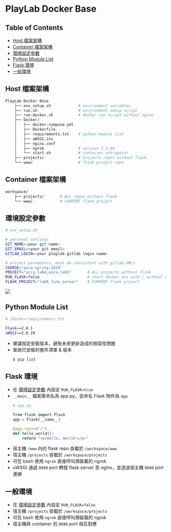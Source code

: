 # PlayLab Docker Base

## Table of Contents
- [Host 檔案架構](#host-檔案架構)
- [Container 檔案架構](#container-檔案架構)
- [環境設定參數](#環境設定參數)
- [Python Module List](#python-module-list)
- [Flask 環境](#flask-環境)
- [一般環境](#一般環境)


## Host 檔案架構
```bash
PlayLab Docker Base
    ├── env_setup.sh            # environment variables
    ├── run.sh                  # environment setup script
    ├── run-docker.sh           # docker run script without nginx
    ├── Docker/
    │   ├── docker-compose.yml
    │   ├── Dockerfile
    │   ├── requirements.txt    # python module list
    │   ├── uWSGI.ini
    │   ├── nginx.conf
    │   ├── ngrok               # version 2.3.40
    │   └── start.sh            # container entrypoint
    ├── projects/               # projects repos without flask
    └── www/                    # flask project repo
```


## Container 檔案架構
```bash
workspace/
    ├── projects/       # ALL repos without flask
    └── www/            # CURRENT flask project
```


## 環境設定參數
```bash
# env_setup.sh

# personal settings
GIT_NAME=<your git name>
GIT_EMAIL=<your git email>
GITLAB_LOGIN=<your playlab gitlab login name>

# project parameters, must be consistent with gitlab URLs
COURSE="aica-spring-2020"
PROJECT="aica_lab4,aica_lab5"       # ALL projects without flask
RUN_FLASK=false                     # start docker env with / without uWSGI and nginx proxy
FLASK_PROJECT="lab6_line_server"    # CURRENT flask project
```

![](https://playlab.computing.ncku.edu.tw:3001/uploads/upload_8e5dedffe9babd64353f34197dd71719.png)


## Python Module List
```bash
# /Docker/requirements.txt

Flask==2.0.1
uWSGI==2.0.19
```

- 建議指定安裝版本，避免未來更新造成的相容性問題
- 查詢已安裝的套件清單 & 版本
    ```bash
    $ pip list
    ```


## Flask 環境
- 在 [環境設定參數](#環境設定參數) 內設定 `RUN_FLASK=true`
- `__main__` 檔案需命名為 app.py，並命名 Flask 物件為 `app`
    ```python
    # app.py

    from flask import Flask
    app = Flask(__name__)

    @app.route("/")
    def hello_world():
        return "<p>Hello, World!</p>"
    ```
- 宿主機 `/www` 內的 flask repo 掛載於 `/workspace/www`
- 宿主機 `/projects` 掛載於 `/workspace/projects`
- 可在 bash 使用 `ngrok` 直接呼叫預裝載的 ngrok
- uWSGI 通過 `8080` port 轉發 flask server 至 nginx，並透過宿主機 `8080` port 連線


## 一般環境
- 在 [環境設定參數](#環境設定參數) 內設定 `RUN_FLASK=false`
- 宿主機 `/projects` 掛載於 `/workspace/projects`
- 可在 bash 使用 `ngrok` 直接呼叫預裝載的 ngrok
- 宿主機與 container 的 `8080` port 相互對應
